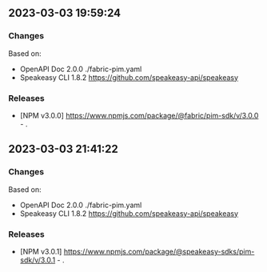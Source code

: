 

## 2023-03-03 19:59:24
### Changes
Based on:
- OpenAPI Doc 2.0.0 ./fabric-pim.yaml
- Speakeasy CLI 1.8.2 https://github.com/speakeasy-api/speakeasy
### Releases
- [NPM v3.0.0] https://www.npmjs.com/package/@fabric/pim-sdk/v/3.0.0 - .

## 2023-03-03 21:41:22
### Changes
Based on:
- OpenAPI Doc 2.0.0 ./fabric-pim.yaml
- Speakeasy CLI 1.8.2 https://github.com/speakeasy-api/speakeasy
### Releases
- [NPM v3.0.1] https://www.npmjs.com/package/@speakeasy-sdks/pim-sdk/v/3.0.1 - .